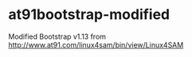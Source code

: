 # at91bootstrap-modified

Modified Bootstrap v1.13 from http://www.at91.com/linux4sam/bin/view/Linux4SAM




